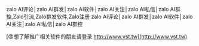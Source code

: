 zalo AI评论│zalo AI群发│zalo AI软件│zalo AI关注│zalo AI私信│zalo AI群控,Zalo引流,Zalo群发软件,Zalo注册
zalo AI评论│zalo AI群发│zalo AI软件│zalo AI关注│zalo AI私信│zalo AI群控

[😍想了解推广相关软件的朋友请登录 http://www.vst.tw](http://www.vst.tw)



